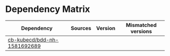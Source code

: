 # Dependency Matrix

Dependency | Sources | Version | Mismatched versions
---------- | ------- | ------- | -------------------
[cb-kubecd/bdd-nh-1581692689](https://github.com/cb-kubecd/bdd-nh-1581692689.git) |  | []() | 
